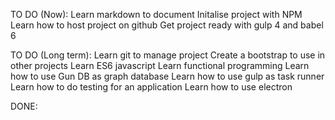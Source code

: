 TO DO (Now):
Learn markdown to document
Initalise project with NPM
Learn how to host project on github
Get project ready with gulp 4 and babel 6

TO DO (Long term):
Learn git to manage project
Create a bootstrap to use in other projects
Learn ES6 javascript
Learn functional programming
Learn how to use Gun DB as graph database
Learn how to use gulp as task runner
Learn how to do testing for an application
Learn how to use electron

DONE: